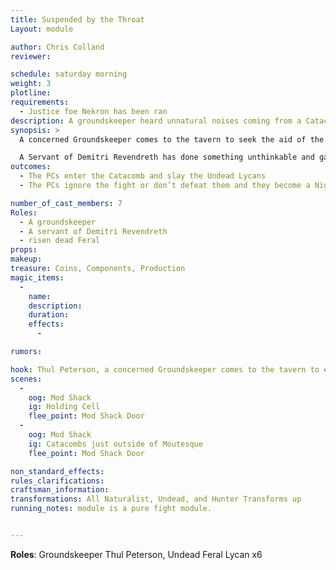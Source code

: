 ```yaml
---
title: Suspended by the Throat
Layout: module

author: Chris Colland
reviewer: 

schedule: saturday morning
weight: 3
plotline: 
requirements: 
  - Justice foe Nekron has been ran
description: A groundskeeper heard unnatural noises coming from a Catacomb just outside Moutesque. A servant of Demitri Revendreth has risen dead Feral and must be stopped!
synopsis: > 
  A concerned Groundskeeper comes to the tavern to seek the aid of the PCs to clear out a Catabcomb he is certain a servant of Demitri Revendreath has been working evil magic in. He heard the sounds of Feral Howls but he heard the moans and wails the Undead make when they move among this world when they are risen again. The PCs should move with haste to catch them during the day trapped in the Catacomb before they can be released at night to roam freely and spread the plague.

  A Servant of Demitri Revendreth has done something unthinkable and gathered Feral dead corpses and created them as Greater Undead to amplify their power. When the PCs arrive, they will hear snarls and howls mixed with the moans and wails of Undead. Whomever did this abomination lurked around collecting all the dead Feral slain after the PCs killed them over the last night. There is no easy way to approach this module than rushing in and facing them. There is only one wave of these creatures, this was a cruel experiment that was to be released at night but the PCs lucked out and have a chance to stop it now.
outcomes: 
  - The PCs enter the Catacomb and slay the Undead Lycans
  - The PCs ignore the fight or don’t defeat them and they become a Night Random (detailed in the module Cursed to walk)

number_of_cast_members: 7
Roles: 
  - A groundskeeper 
  - A servant of Demitri Revendreth 
  - risen dead Feral 
props: 
makeup: 
treasure: Coins, Components, Production
magic_items:
  - 
    name: 
    description:  
    duration: 
    effects: 
      - 

rumors: 

hook: Thul Peterson, a concerned Groundskeeper comes to the tavern to explain the unnatural noises he heard coming from a Catacomb just outside of Moutesque.
scenes: 
  - 
    oog: Mod Shack
    ig: Holding Cell
    flee_point: Mod Shack Door
  - 
    oog: Mod Shack
    ig: Catacombs just outside of Moutesque
    flee_point: Mod Shack Door

non_standard_effects: 
rules_clarifications: 
craftsman_information: 
transformations: All Naturalist, Undead, and Hunter Transforms up
running_notes: module is a pure fight module.


---
```




 

 












**Roles**: Groundskeeper Thul Peterson, Undead Feral Lycan x6



 

 

 

 

 

 

 

 

 

 

 

 

 

 

 

 

 

 

 

 

 

 

 

 

 

 

 

 

 

 

 

 

